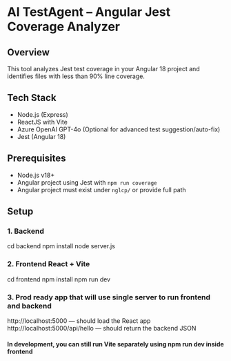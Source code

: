 # AI TestAgent – Angular Jest Coverage Analyzer

## Overview

This tool analyzes Jest test coverage in your Angular 18 project and identifies files with less than 90% line coverage.

## Tech Stack

- Node.js (Express)
- ReactJS with Vite
- Azure OpenAI GPT-4o (Optional for advanced test suggestion/auto-fix)
- Jest (Angular 18)

## Prerequisites

- Node.js v18+
- Angular project using Jest with `npm run coverage`
- Angular project must exist under `nglcp/` or provide full path

## Setup

### 1. Backend
cd backend
npm install
node server.js

### 2. Frontend React + Vite
cd frontend
npm install
npm run dev

### 3. Prod ready app that will use single server to run frontend and backend
http://localhost:5000 — should load the React app
http://localhost:5000/api/hello — should return the backend JSON

#### In development, you can still run Vite separately using npm run dev inside frontend
